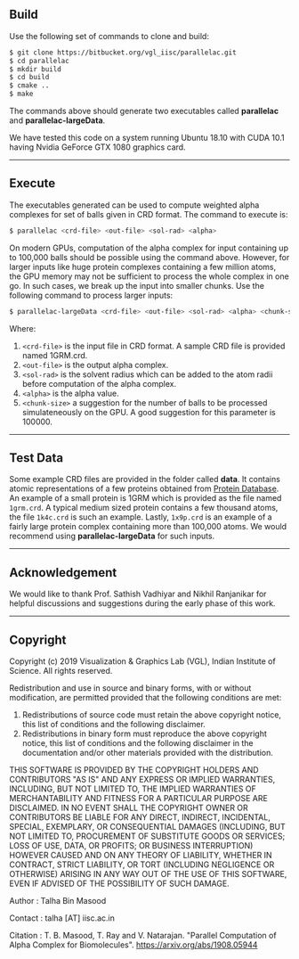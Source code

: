 ## Build

Use the following set of commands to clone and build:

```bash
$ git clone https://bitbucket.org/vgl_iisc/parallelac.git
$ cd parallelac
$ mkdir build
$ cd build
$ cmake ..
$ make
```

The commands above should generate two executables called **parallelac** and **parallelac-largeData**.

We have tested this code on a system running Ubuntu 18.10 with CUDA 10.1 having Nvidia GeForce GTX 1080 graphics card.

---

## Execute

The executables generated can be used to compute weighted alpha complexes for set of balls given in CRD format. The command to execute is:

```bash
$ parallelac <crd-file> <out-file> <sol-rad> <alpha>
```

On modern GPUs, computation of the alpha complex for input containing up to 100,000 balls should be possible using the command above. However, for larger inputs like huge protein complexes containing a few million atoms, the GPU memory may not be sufficient to process the whole complex in one go. In such cases, we break up the input into smaller chunks. Use the following command to process larger inputs:

```bash
$ parallelac-largeData <crd-file> <out-file> <sol-rad> <alpha> <chunk-size>
```

Where:

 1. `<crd-file>` is the input file in CRD format. A sample CRD file is provided named 1GRM.crd.
 2. `<out-file>` is the output alpha complex.
 3. `<sol-rad>` is the solvent radius which can be added to the atom radii before computation of the alpha complex.
 4. `<alpha>` is the alpha value.
 5. `<chunk-size>` a suggestion for the number of balls to be processed simulateneously on the GPU. A good suggestion for this parameter is 100000.

---

## Test Data

Some example CRD files are provided in the folder called **data**. It contains atomic representations of a few proteins obtained from [Protein Database](https://www.rcsb.org/). An example of a small protein is 1GRM which is provided as the file named `1grm.crd`. A typical medium sized protein contains a few thousand atoms, the file `1k4c.crd` is such an example. Lastly, `1x9p.crd` is an example of a fairly large protein complex containing more than 100,000 atoms. We would recommend using **parallelac-largeData** for such inputs.

---

## Acknowledgement

We would like to thank Prof. Sathish Vadhiyar and Nikhil Ranjanikar for helpful discussions and suggestions during the early phase of this work.

---

## Copyright

Copyright (c) 2019 Visualization & Graphics Lab (VGL), Indian Institute of Science. All rights reserved.

Redistribution and use in source and binary forms, with or without
modification, are permitted provided that the following conditions are met:

1. Redistributions of source code must retain the above copyright notice, this list of conditions and the following disclaimer.
2. Redistributions in binary form must reproduce the above copyright notice, this list of conditions and the following disclaimer in the documentation and/or other materials provided with the distribution.

THIS SOFTWARE IS PROVIDED BY THE COPYRIGHT HOLDERS AND CONTRIBUTORS "AS IS" AND
ANY EXPRESS OR IMPLIED WARRANTIES, INCLUDING, BUT NOT LIMITED TO, THE IMPLIED
WARRANTIES OF MERCHANTABILITY AND FITNESS FOR A PARTICULAR PURPOSE ARE
DISCLAIMED. IN NO EVENT SHALL THE COPYRIGHT OWNER OR CONTRIBUTORS BE LIABLE FOR
ANY DIRECT, INDIRECT, INCIDENTAL, SPECIAL, EXEMPLARY, OR CONSEQUENTIAL DAMAGES
(INCLUDING, BUT NOT LIMITED TO, PROCUREMENT OF SUBSTITUTE GOODS OR SERVICES;
LOSS OF USE, DATA, OR PROFITS; OR BUSINESS INTERRUPTION) HOWEVER CAUSED AND
ON ANY THEORY OF LIABILITY, WHETHER IN CONTRACT, STRICT LIABILITY, OR TORT
(INCLUDING NEGLIGENCE OR OTHERWISE) ARISING IN ANY WAY OUT OF THE USE OF THIS
SOFTWARE, EVEN IF ADVISED OF THE POSSIBILITY OF SUCH DAMAGE.
 
Author   : Talha Bin Masood

Contact  : talha [AT] iisc.ac.in

Citation : T. B. Masood, T. Ray and V. Natarajan. "Parallel Computation of Alpha Complex for Biomolecules". https://arxiv.org/abs/1908.05944
